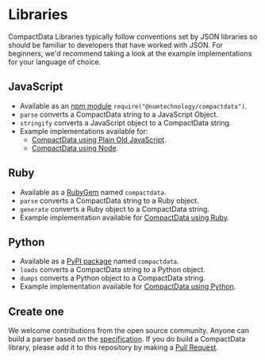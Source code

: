 # Libraries 

CompactData Libraries typically follow conventions set by JSON libraries so should be familiar to developers that have worked with JSON. For beginners, we'd recommend taking a look at the example implementations for your language of choice.

## JavaScript

- Available as an [npm module](https://www.npmjs.com/package/@numtechnology/compactdata) `require("@numtechnology/compactdata")`.
- `parse` converts a CompactData string to a JavaScript Object.
- `stringify` converts a JavaScript object to a CompactData string.
- Example implementations available for:
    - [CompactData using Plain Old JavaScript](javascript/plain-old-javascript-example.md).
    - [CompactData using Node](javascript/node-example.md).

## Ruby
- Available as a [RubyGem](https://rubygems.org/gems/compactdata) named `compactdata`.
- `parse` converts a CompactData string to a Ruby object.
- `generate` converts a Ruby object to a CompactData string.
- Example implementation available for [CompactData using Ruby](ruby/).

## Python
- Available as a [PyPI package](https://pypi.org/project/compactdata) named `compactdata`.
- `loads` converts a CompactData string to a Python object.
- `dumps` converts a Python object to a CompactData string.
- Example implementation available for [CompactData using Python](python/).

## Create one
We welcome contributions from the open source community. Anyone can build a parser based on the [specification](spec). If you do build a CompactData library, please add it to this repository by making a [Pull Request](https://github.com/NUMtechnology/compactdata-docs/pulls).